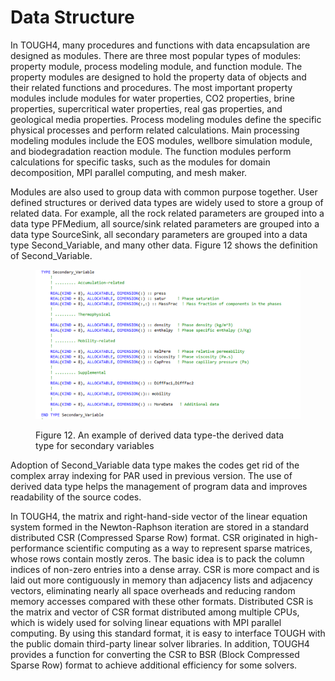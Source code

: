 # Data Structure

In TOUGH4, many procedures and functions with data encapsulation are designed as modules. There are three most popular types of modules: property module, process modeling module, and function module. The property modules are designed to hold the property data of objects and their related functions and procedures. The most important property modules include modules for water properties, CO2 properties, brine properties, supercritical water properties, real gas properties, and geological media properties. Process modeling modules define the specific physical processes and perform related calculations. Main processing modeling modules include the EOS modules, wellbore simulation module, and biodegradation reaction module. The function modules perform calculations for specific tasks, such as the modules for domain decomposition, MPI parallel computing, and mesh maker.&#x20;

Modules are also used to group data with common purpose together.  User defined structures or derived data types are widely used to store a group of related data. For example, all the rock related parameters are grouped into a data type PFMedium, all source/sink related parameters are grouped into a data type SourceSink, all secondary parameters are grouped into a data type Second\_Variable, and many other data. Figure 12 shows the definition of Second\_Variable.

<figure><img src="../.gitbook/assets/image (28).png" alt=""><figcaption><p>Figure 12. An example of derived data type-the derived data type for secondary variables</p></figcaption></figure>

Adoption of Second\_Variable data type makes the codes get rid of the complex array indexing for PAR used in previous version. The use of derived data type helps the management of program data and improves readability of the source codes.&#x20;

In TOUGH4, the matrix and right-hand-side vector of the linear equation system formed in the Newton-Raphson iteration are stored in a standard distributed CSR (Compressed Sparse Row) format. CSR originated in high-performance scientific computing as a way to represent sparse matrices, whose rows contain mostly zeros. The basic idea is to pack the column indices of non-zero entries into a dense array. CSR is more compact and is laid out more contiguously in memory than adjacency lists and adjacency vectors, eliminating nearly all space overheads and reducing random memory accesses compared with these other formats. Distributed CSR is the matrix and vector of CSR format distributed among multiple CPUs, which is widely used for solving linear equations with MPI parallel computing. By using this standard format, it is easy to interface TOUGH with the public domain third-party linear solver libraries. In addition, TOUGH4 provides a function for converting the CSR to BSR (Block Compressed Sparse Row) format to achieve additional efficiency for some solvers.
